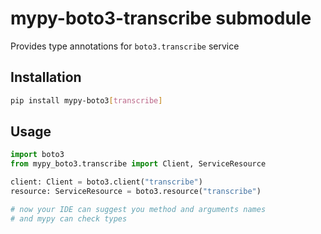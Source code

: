 # mypy-boto3-transcribe submodule

Provides type annotations for `boto3.transcribe` service

## Installation

```bash
pip install mypy-boto3[transcribe]
```

## Usage

```python
import boto3
from mypy_boto3.transcribe import Client, ServiceResource

client: Client = boto3.client("transcribe")
resource: ServiceResource = boto3.resource("transcribe")

# now your IDE can suggest you method and arguments names
# and mypy can check types
```

